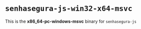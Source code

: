 # `senhasegura-js-win32-x64-msvc`

This is the **x86_64-pc-windows-msvc** binary for `senhasegura-js`
